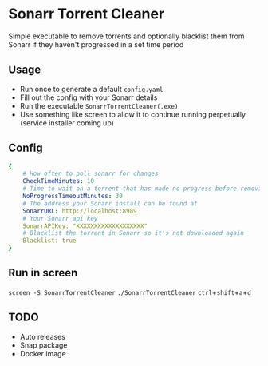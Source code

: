 # Sonarr Torrent Cleaner

Simple executable to remove torrents and optionally blacklist them from Sonarr if they haven't progressed in a set time period

## Usage

- Run once to generate a default `config.yaml`
- Fill out the config with your Sonarr details
- Run the executable `SonarrTorrentCleaner(.exe)`
- Use something like screen to allow it to continue running perpetually (service installer coming up)

## Config

``` yaml
{
    # How often to poll sonarr for changes
    CheckTimeMinutes: 10
    # Time to wait on a torrent that has made no progress before removing it 
    NoProgressTimeoutMinutes: 30
    # The address your Sonarr install can be found at
    SonarrURL: http://localhost:8989
    # Your Sonarr api key
    SonarrAPIKey: "XXXXXXXXXXXXXXXXXXX"
    # Blacklist the torrent in Sonarr so it's not downloaded again
    Blacklist: true
}
```

## Run in screen

`screen -S SonarrTorrentCleaner`
`./SonarrTorrentCleaner`
`ctrl`+`shift`+`a`+`d`

## TODO

- Auto releases
- Snap package
- Docker image
